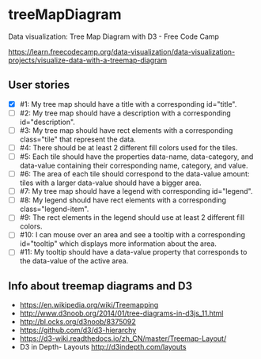 # treeMapDiagram
Data visualization: Tree Map Diagram with D3 - Free Code Camp

https://learn.freecodecamp.org/data-visualization/data-visualization-projects/visualize-data-with-a-treemap-diagram

## User stories
- [x] #1: My tree map should have a title with a corresponding id="title".
- [ ] #2: My tree map should have a description with a corresponding id="description".
- [ ] #3: My tree map should have rect elements with a corresponding class="tile" that represent the data.
- [ ] #4: There should be at least 2 different fill colors used for the tiles.
- [ ] #5: Each tile should have the properties data-name, data-category, and data-value containing their corresponding name, category, and value.
- [ ] #6: The area of each tile should correspond to the data-value amount: tiles with a larger data-value should have a bigger area.
- [ ] #7: My tree map should have a legend with corresponding id="legend".
- [ ] #8: My legend should have rect elements with a corresponding class="legend-item".
- [ ] #9: The rect elements in the legend should use at least 2 different fill colors.
- [ ] #10: I can mouse over an area and see a tooltip with a corresponding id="tooltip" which displays more information about the area.
- [ ] #11: My tooltip should have a data-value property that corresponds to the data-value of the active area.

## Info about treemap diagrams and D3
- https://en.wikipedia.org/wiki/Treemapping
- http://www.d3noob.org/2014/01/tree-diagrams-in-d3js_11.html
- http://bl.ocks.org/d3noob/8375092
- https://github.com/d3/d3-hierarchy
- https://d3-wiki.readthedocs.io/zh_CN/master/Treemap-Layout/
- D3 in Depth- Layouts http://d3indepth.com/layouts

